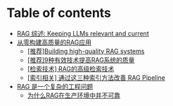 # Table of contents

* [RAG 综述: Keeping LLMs relevant and current](README.md)
* [从零构建高质量的RAG应用](cong-ling-gou-jian-gao-zhi-liang-de-rag-ying-yong/README.md)
  * [\[推荐\]Building high-quality RAG systems](cong-ling-gou-jian-gao-zhi-liang-de-rag-ying-yong/tui-jian-building-highquality-rag-systems.md)
  * [\[推荐\]9种有效技术提高RAG系统的质量](cong-ling-gou-jian-gao-zhi-liang-de-rag-ying-yong/tui-jian-9-zhong-you-xiao-ji-shu-ti-gao-rag-xi-tong-de-zhi-liang.md)
  * [\[检索技术\] RAG的高级检索技术](cong-ling-gou-jian-gao-zhi-liang-de-rag-ying-yong/jian-suo-ji-shu-rag-de-gao-ji-jian-suo-ji-shu.md)
  * [\[索引相关\] 通过这三种索引方法改善 RAG Pipeline](cong-ling-gou-jian-gao-zhi-liang-de-rag-ying-yong/suo-yin-xiang-guan-tong-guo-zhe-san-zhong-suo-yin-fang-fa-gai-shan-rag-pipeline.md)
* [RAG 是一个复杂的工程问题](rag-shi-yi-ge-fu-za-de-gong-cheng-wen-ti/README.md)
  * [为什么RAG在生产环境中并不可靠](rag-shi-yi-ge-fu-za-de-gong-cheng-wen-ti/wei-shi-mo-rag-zai-sheng-chan-huan-jing-zhong-bing-bu-ke-kao.md)
